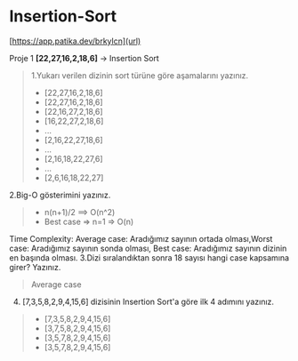 # Insertion-Sort

[https://app.patika.dev/brkylcn](url)

Proje 1
**[22,27,16,2,18,6]** -> Insertion Sort
> 1.Yukarı verilen dizinin sort türüne göre aşamalarını yazınız.
> - [22,27,16,2,18,6]
> - [22,27,16,2,18,6]
> - [22,16,27,2,18,6]
> - [16,22,27,2,18,6]
> - ...
> - [2,16,22,27,18,6]
> - ...
> - [2,16,18,22,27,6]
> - ...
> - [2,6,16,18,22,27]

2.Big-O gösterimini yazınız.
> - n(n+1)/2  ==>  O(n^2)
> - Best case => n=1 => O(n)

Time Complexity: Average case: Aradığımız sayının ortada olması,Worst case: Aradığımız sayının sonda olması, Best case: Aradığımız sayının dizinin en başında olması.
3.Dizi sıralandıktan sonra 18 sayısı hangi case kapsamına girer? Yazınız.
> Average case

4. [7,3,5,8,2,9,4,15,6] dizisinin Insertion Sort'a göre ilk 4 adımını yazınız. 
> - [7,3,5,8,2,9,4,15,6]
> - [3,7,5,8,2,9,4,15,6]
> - [3,5,7,8,2,9,4,15,6]
> - [3,5,7,8,2,9,4,15,6]
